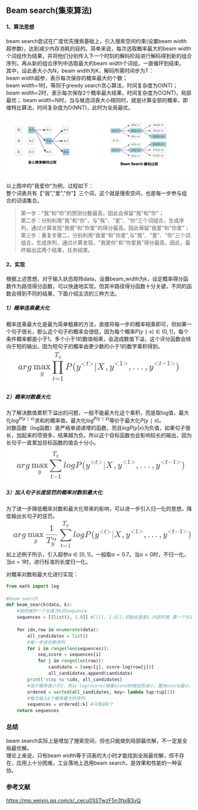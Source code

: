 ## Beam search(集束算法)
#### 1、算法思想
beam search尝试在广度优先搜索基础上，引入搜索空间约束(设置beam width超参数)，达到减少内存消耗的目的。简单来说，每次选取概率最大的beam width个词组作为结果，并将他们分别传入下一个时刻的解码阶段进行解码得到新的组合序列，再从新的组合序列中选取最大的beam width个词组，一直循环到结束。  
其中，设此表大小为N，beam width为K，解码所需时间步为T：  
beam width超参，表示每次保存的概率最大的个数；  
beam width=1时，等同于greedy search贪心算法，时间复杂度为O(NT)；
beam width=2时，表示每次保存2个概率最大结果，时间复杂度为O(2NT)，局部最优；
beam width=N时，当与候选词表大小相同时，就是计算全部的概率，即维特比算法，时间复杂度为O(NNT)，此时为全局最优。  
![](picture/beamsearch.png)
以上图中的"我爱你"为例，过程如下：  
整个词表共有【"我","爱","你"】三个词，这个就是搜索空间，也是每一步参与组合的词语集合。
>第一步："我"和"你"的预测分数最高，因此会保留"我"和"你"；  
第二步：分别利用"我"和"你"，与"我"、"爱"、"你"三个词组合，生成序列，通过计算发现"我爱"和"你爱"的得分最高，因此保留"我爱"和"你爱"；
第三步：重复步骤二，分别利用"我爱"和"你爱",与"我"、"爱"、"你"三个词组合，生成序列，通过计算发现，"我爱你"和"你爱我"得分最高，因此，最终输出这两个结果，任务结束。  

#### 2、实现
根据上述思想，对于输入状态矩阵data，设置beam_width为k，设定概率得分函数作为路径得分函数，可以快速地实现，但其中路径得分函数十分关键，不同的函数会得到不同的结果，下面介绍主流的三种方法。
##### 1）概率连乘最大化
概率连乘最大化是最为简单粗暴的方法，直接将每一步的概率相乘即可，但如果一个句子很长，那么这个句子的概率会很低，因为每个概率$P(y∣x)∈(0,1]$，每个条件概率都是小于1，多个小于1的数值相乘，会造成数值下溢，这个评分函数会倾向于短的输出，因为短句子的概率由更少数的小于1的数字乘积得到。
![连乘概率最大化](picture/%E8%BF%9E%E4%B9%98%E6%A6%82%E7%8E%87%E6%9C%80%E5%A4%A7%E5%8C%96.png)
##### 2）概率对数最大化
为了解决数值累积下溢出的问题，一般不能最大化这个乘积，而是取log值，最大化$log^{P(y∣x)}$求和的概率值，最大化$log^{P(y∣x)}$等价于最大化$P(y∣x)$。  
对数函数（log函数）是严格单调递增的函数，而且$logP(y|x)$为负值，如果句子很长，加起来的项很多，结果越为负。所以这个目标函数也会影响较长的输出，因为长句子一直累加目标函数的值会十分小。
![概率对数和最大化](picture/%E6%A6%82%E7%8E%87%E5%AF%B9%E6%95%B0%E5%92%8C%E6%9C%80%E5%A4%A7%E5%8C%96.png)
##### 3）加入句子长度惩罚的概率对数和最大化
为了进一步降低概率对数和最大化带来的影响，可以进一步引入归一化的思想，降低输出长句子的惩罚。
![加入句子长度惩罚的概率对数和最大化](picture/%E5%8A%A0%E5%85%A5%E5%8F%A5%E5%AD%90%E9%95%BF%E5%BA%A6%E6%83%A9%E7%BD%9A%E7%9A%84%E6%A6%82%E7%8E%87%E5%AF%B9%E6%95%B0%E5%92%8C%E6%9C%80%E5%A4%A7%E5%8C%96.png)
如上述例子所示，引入超参$α∈[0,1]$，一般取$α=0.7$。当$α=0$时，不归一化，当$α=1$时，进行标准的长度归一化。

对概率对数和最大化进行实现：
```python
from math import log

#beam search
def beam_search(data, k):
    #始终维护一个长度为k的sequence
    sequences = [[list(), 1.0]] #[[[], 1.0]],初始长度是1 内部列表 第一个元素是所选的index列表，第二个元素是概率的乘积

    for idx,row in enumerate(data):
        all_candidates = list()
        #每一步组合新序列
        for i in range(len(sequences)):
            seq,score = sequences[i]
            for j in range(len(row)):
                candidate = [seq+[j], score-log(row[j])]
                all_candidates.append(candidate)
        print('step %s'%idx, all_candidates)
        #由于概率值小于1，所以-log(score)随着score的增加而减小，整体score越小，概率越大，直接进行排序
        ordered = sorted(all_candidates, key= lambda tup:tup[1])
        #每次输入k个概率最大的序列
        sequences = ordered[:k] #只取前k个
    return sequences
```
### 总结
beam search实际上是增加了搜索空间，但也只能做到局部最优解，不一定是全局最优解。  
理论上来说，只有beam width等于词表的大小时才能找到全局最优解，但不存在，应用上十分困难，工业落地上选用beam search，是效果和性能的一种妥协。

### 参考文献
https://mp.weixin.qq.com/s/_cecu05STwzF5n3fpiB3yQ
